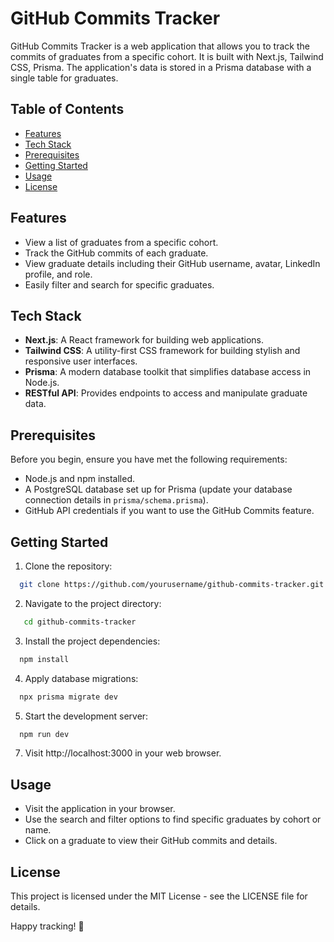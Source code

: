 # GitHub Commits Tracker

GitHub Commits Tracker is a web application that allows you to track the commits of graduates from a specific cohort. It is built with Next.js, Tailwind CSS, Prisma.
The application's data is stored in a Prisma database with a single table for graduates.

## Table of Contents

- [Features](#features)
- [Tech Stack](#tech-stack)
- [Prerequisites](#prerequisites)
- [Getting Started](#getting-started)
- [Usage](#usage)
- [License](#license)

## Features

- View a list of graduates from a specific cohort.
- Track the GitHub commits of each graduate.
- View graduate details including their GitHub username, avatar, LinkedIn profile, and role.
- Easily filter and search for specific graduates.

## Tech Stack

- **Next.js**: A React framework for building web applications.
- **Tailwind CSS**: A utility-first CSS framework for building stylish and responsive user interfaces.
- **Prisma**: A modern database toolkit that simplifies database access in Node.js.
- **RESTful API**: Provides endpoints to access and manipulate graduate data.

## Prerequisites

Before you begin, ensure you have met the following requirements:

- Node.js and npm installed.
- A PostgreSQL database set up for Prisma (update your database connection details in `prisma/schema.prisma`).
- GitHub API credentials if you want to use the GitHub Commits feature.

## Getting Started

1. Clone the repository:

```bash
  git clone https://github.com/yourusername/github-commits-tracker.git
```

2. Navigate to the project directory:
```bash
   cd github-commits-tracker
```
3. Install the project dependencies:
```bash
  npm install
```
4. Apply database migrations:
```bash
  npx prisma migrate dev
```
5. Start the development server:
```bash
  npm run dev
```
7. Visit http://localhost:3000 in your web browser.

## Usage
- Visit the application in your browser.
- Use the search and filter options to find specific graduates by cohort or name.
- Click on a graduate to view their GitHub commits and details.

## License
This project is licensed under the MIT License - see the LICENSE file for details.



Happy tracking! 🚀
